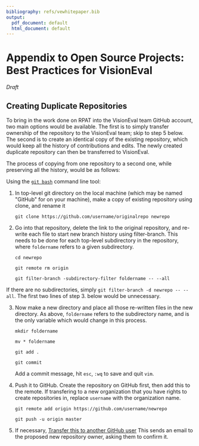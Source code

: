 ```yaml
---
bibliography: refs/vewhitepaper.bib
output:
  pdf_document: default
  html_document: default
---
```


# Appendix to Open Source Projects: Best Practices for VisionEval

*Draft*


## Creating Duplicate Repositories
To bring in the work done on RPAT into the VisionEval team GitHub account, two main options would be available. The first is to simply transfer ownership of the repository to the VisionEval team; skip to step 5 below. The second is to create an identical copy of the existing repository, which would keep all the history of contributions and edits. The newly created duplicate repository can then be transferred to VisionEval. 

The process of copying from one repository to a second one, while preserving all the history, would be as follows:

Using the [`git bash`](https://git-scm.com/) command line tool:

1.	In top-level git directory on the local machine (which may be named "GitHub" for on your machine), make a copy of existing repository using clone, and rename it 

    `git clone https://github.com/username/originalrepo newrepo`

2.	Go into that repository, delete the link to the original repository, and re-write each file to start new branch history using filter-branch. This needs to be done for each top-level subdirectory in the repository, where `foldername` refers to a given subdirectory.

    `cd newrepo`
    
    `git remote rm origin`
    
    `git filter-branch -subdirectory-filter foldername -- --all`
    
If there are no subdirectories, simply `git filter-branch -d newrepo -- --all`. The first two lines of step 3. below would be unnecessary.

3.	Now make a new directory and place all those re-written files in the new directory. As above, `foldername` refers to the subdirectory name, and is the only variable which would change in this process. 

    `mkdir foldername`
    
    `mv * foldername`
    
    `git add .`
    
    `git commit`

    Add a commit message, hit `esc`, `:wq` to save and quit `vim`.

4.	Push it to GitHub. Create the repository on GitHub first, then add this to the remote. If transfering to a new organization that you have rights to create repositories in, replace `username` with the organization name.

    `git remote add origin https://github.com/username/newrepo`
    
    `git push -u origin master`

5.	If necessary, [Transfer this to another GitHub user](https://help.GitHub.com/articles/transferring-a-repository-owned-by-your-personal-account/. 
)
This sends an email to the proposed new repository owner, asking them to confirm it.
